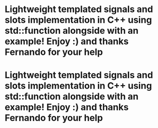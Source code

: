 # Lightweight templated signals and slots implementation in C++ using std::function alongside with an example! Enjoy :) and thanks Fernando for your help
# Lightweight templated signals and slots implementation in C++ using std::function alongside with an example! Enjoy :) and thanks Fernando for your help
